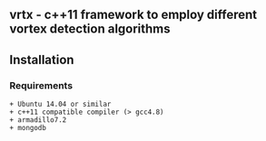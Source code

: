 ## vrtx - c++11 framework to employ different vortex detection algorithms

## Installation

### Requirements

	+ Ubuntu 14.04 or similar
	+ c++11 compatible compiler (> gcc4.8)
	+ armadillo7.2
	+ mongodb

